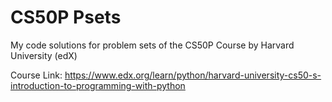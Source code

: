 # CS50P Psets
My code solutions for problem sets of the CS50P Course by Harvard University (edX)

Course Link: https://www.edx.org/learn/python/harvard-university-cs50-s-introduction-to-programming-with-python
